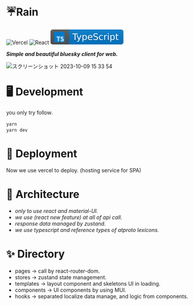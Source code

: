 # ☔Rain

![Vercel](https://vercelbadge.vercel.app/api/yoshiya0503/rain)
![React](https://badges.aleen42.com/src/react.svg)
![Typescript](https://github.com/aleen42/badges/raw/master/src/typescript.svg)

**_Simple and beautiful bluesky client for web._**

<img width="1388" alt="スクリーンショット 2023-10-09 15 33 54" src="https://github.com/yoshiya0503/rain/assets/5334715/0963573d-d586-42fa-86ec-867e62851bfe">

# 🖥 Development

you only try follow.

```
yarn
yarn dev
```

# 🔖 Deployment

Now we use vercel to deploy. (hosting service for SPA)

# 🔨 Architecture

-   _only to use react and material-UI._
-   _we use <Suspense /> (react new feature) at all of api call._
-   _response data managed by zustand._
-   _we use typescript and reference types of atproto lexicons._

# ✨ Directory

-   pages -> call by react-router-dom.
-   stores -> zustand state management.
-   templates -> layout component and skeletons UI in loading.
-   components -> UI components by using MUI.
-   hooks -> separated localize data manage, and logic from components.
